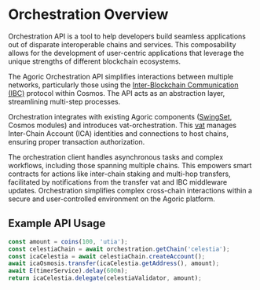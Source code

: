 # Orchestration Overview

Orchestration API is a tool to help developers build seamless applications out of disparate interoperable chains and services.
This composability allows for the development of user-centric applications
 that leverage the unique strengths of different blockchain ecosystems.

The Agoric Orchestration API simplifies interactions between multiple networks, particularly those
 using the [Inter-Blockchain Communication (IBC)](/glossary/#ibc) protocol within Cosmos. The API acts as an 
 abstraction layer, streamlining multi-step processes.


Orchestration integrates with existing Agoric components ([SwingSet](/guides/platform/#swingset), Cosmos modules) and introduces
 vat-orchestration. This [vat](/glossary/#vat) manages Inter-Chain Account (ICA) identities and connections to host
  chains, ensuring proper transaction authorization.

The orchestration client handles asynchronous tasks and complex workflows, including those 
spanning multiple chains. This empowers smart contracts for actions like inter-chain staking and 
multi-hop transfers, facilitated by notifications from the transfer vat and IBC middleware 
updates. Orchestration simplifies complex cross-chain interactions within a secure and 
user-controlled environment on the Agoric platform.


## Example API Usage

```javascript
const amount = coins(100, 'utia');
const celestiaChain = await orchestration.getChain('celestia');
const icaCelestia = await celestiaChain.createAccount();
await icaOsmosis.transfer(icaCelestia.getAddress(), amount);
await E(timerService).delay(600n);
return icaCelestia.delegate(celestiaValidator, amount);
```
